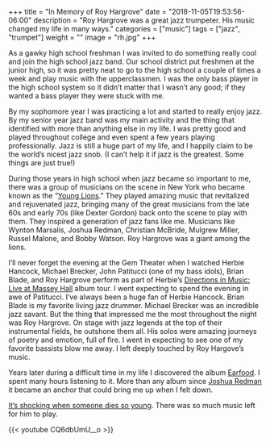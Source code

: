 +++
title = "In Memory of Roy Hargrove"
date = "2018-11-05T19:53:56-06:00"
description = "Roy Hargrove was a great jazz trumpeter. His music changed my life in many ways."
categories = ["music"]
tags = ["jazz", "trumpet"]
weight = ""
image = "rh.jpg"
+++

As a gawky high school freshman I was invited to do something really cool and join the high school jazz band. Our school district put freshmen at the junior high, so it was pretty neat to go to the high school a couple of times a week and play music with the upperclassmen. I was the only bass player in the high school system so it didn’t matter that I wasn’t any good; if they wanted a bass player they were stuck with me.

By my sophomore year I was practicing a lot and started to really enjoy jazz. By my senior year jazz band was my main activity and the thing that identified with more than anything else in my life. I was pretty good and played throughout college and even spent a few years playing professionally. Jazz is still a huge part of my life, and I happily claim to be the world’s nicest jazz snob. (I can’t help it if jazz is the greatest. Some things are just true!)

During those years in high school when jazz became so important to me, there was a group of musicians on the scene in New York who became known as the “[Young Lions]([https://en.wikipedia.org/wiki/Neo-bop_jazz]).” They played amazing music that revitalized and rejuvenated jazz, bringing many of the great musicians from the late 60s and early 70s (like Dexter Gordon) back onto the scene to play with them. They inspired a generation of jazz fans like me. Musicians like Wynton Marsalis, Joshua Redman, Christian McBride, Mulgrew Miller, Russel Malone, and Bobby Watson. Roy Hargrove was a giant among the lions.

I’ll never forget the evening at the Gem Theater when I watched Herbie Hancock, Michael Brecker, John Patitucci (one of my bass idols), Brian Blade, and Roy Hargrove perform as part of Herbie’s [Directions in Music: Live at Massey Hall](https://en.wikipedia.org/wiki/Directions_in_Music:_Live_at_Massey_Hall) album tour. I went expecting to spend the evening in awe of Patitucci. I’ve always been a huge fan of Herbie Hancock. Brian Blade is my favorite living jazz drummer. Michael Brecker was an incredible jazz savant. But the thing that impressed me the most throughout the night was Roy Hargrove. On stage with jazz legends at the top of their instrumental fields, he outshone them all. His solos were amazing journeys of poetry and emotion, full of fire. I went in expecting to see one of my favorite bassists blow me away. I left deeply touched by Roy Hargove’s music.

Years later during a difficult time in my life I discovered the album [Earfood]([https://www.allaboutjazz.com/roy-hargrove-quintet-earfood-by-c-michael-bailey.php). I spent many hours listening to it. More than any album since [Joshua Redman](https://www.discogs.com/Joshua-Redman-Joshua-Redman/release/1760114) it became an anchor that could bring me up when I felt down.

[It’s shocking when someone dies so young](https://www.npr.org/2018/11/03/663895387/roy-hargrove-grammy-winning-jazz-trumpeter-dies-at-49). There was so much music left for him to play.

{{< youtube CQ6dbUmU__o >}}
